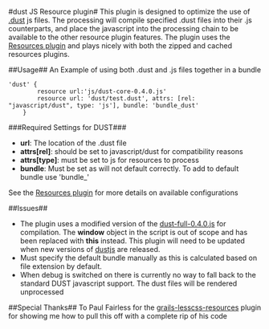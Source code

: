 #dust JS Resource plugin#
This plugin is designed to optimize the use of <a href="https://github.com/linkedin/dustjs">.dust</a> js files. The processing will compile specified .dust files into their .js counterparts, and place the javascript into the processing chain to be available to the other resource plugin features. The plugin uses the <a href="http://www.grails.org/plugin/resources">Resources plugin</a> and plays nicely with both the zipped and cached resources plugins.

##Usage##
An Example of using both .dust and .js files together in a bundle
<pre><code>'dust' {
        resource url:'js/dust-core-0.4.0.js'
        resource url: 'dust/test.dust', attrs: [rel: "javascript/dust", type: 'js'], bundle: 'bundle_dust'        
    }
</code></pre>



###Required Settings for DUST###
<ul>
<li><b>url</b>: The location of the .dust file</li>
<li><b>attrs[rel]</b>: should be set to javascript/dust for compatibility reasons</li>
<li><b>attrs[type]</b>: must be set to js for resources to process</li>
<li><b>bundle</b>: Must be set as will not default correctly. To add to default bundle use 'bundle_<module name>'</li>
</ul>

See the <a href="http://www.grails.org/plugin/resources">Resources plugin</a> for more details on available configurations

##Issues##
<ul>
    <li>The plugin uses a modified version of the <a href="https://github.com/linkedin/dustjs/blob/master/dist/dust-full-0.4.0.js">dust-full-0.4.0.js</a> for compilation. The <b>window</b> object in the script is out of scope and has been replaced with <b>this</b> instead. This plugin will need to be updated when new versions of <a href="https://github.com/linkedin/dustjs">dustjs</a> are released.</li>
    <li>Must specify the default bundle manually as this is calculated based on file extension by default.</li>
    <li>When debug is switched on there is currently no way to fall back to the standard DUST javascript support. The dust files will be rendered unprocessed</li>
</ul>

##Special Thanks##
To Paul Fairless for the <a href="https://github.com/paulfairless/grails-lesscss-resources">grails-lesscss-resources</a> plugin for showing me how to pull this off with a complete rip of his code
